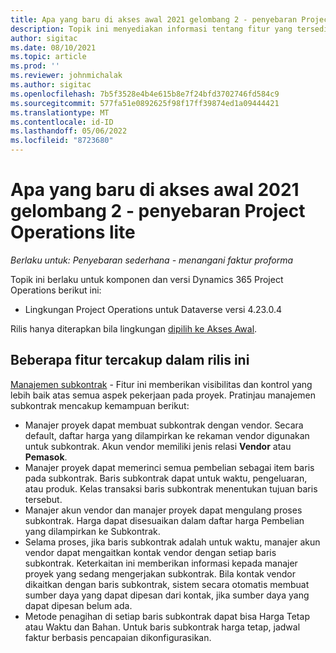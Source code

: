 ```yaml
---
title: Apa yang baru di akses awal 2021 gelombang 2 - penyebaran Project Operations lite
description: Topik ini menyediakan informasi tentang fitur yang tersedia dalam rilis akses Awal gelombang 2 2021 penyebaran Project Operations lite.
author: sigitac
ms.date: 08/10/2021
ms.topic: article
ms.prod: ''
ms.reviewer: johnmichalak
ms.author: sigitac
ms.openlocfilehash: 7b5f3528e4b4e615b8e7f24bfd3702746fd584c9
ms.sourcegitcommit: 577fa51e0892625f98f17ff39874ed1a09444421
ms.translationtype: MT
ms.contentlocale: id-ID
ms.lasthandoff: 05/06/2022
ms.locfileid: "8723680"
---
```

# <a name="whats-new-2021-wave-2-early-access---project-operations-lite-deployment"></a>Apa yang baru di akses awal 2021 gelombang 2 - penyebaran Project Operations lite

_Berlaku untuk: Penyebaran sederhana - menangani faktur proforma_

Topik ini berlaku untuk komponen dan versi Dynamics 365 Project Operations berikut ini:

  - Lingkungan Project Operations untuk Dataverse versi 4.23.0.4

Rilis hanya diterapkan bila lingkungan [dipilih ke Akses Awal](/power-platform/admin/opt-in-early-access-updates#how-to-enable-early-access-updates).

## <a name="features-included-in-this-release"></a>Beberapa fitur tercakup dalam rilis ini

[Manajemen subkontrak](/dynamics365/project-operations/pro/subcontracting/managing-subcontracts-overview) - Fitur ini memberikan visibilitas dan kontrol yang lebih baik atas semua aspek pekerjaan pada proyek. Pratinjau manajemen subkontrak mencakup kemampuan berikut:

  - Manajer proyek dapat membuat subkontrak dengan vendor. Secara default, daftar harga yang dilampirkan ke rekaman vendor digunakan untuk subkontrak. Akun vendor memiliki jenis relasi **Vendor** atau **Pemasok**.
  - Manajer proyek dapat memerinci semua pembelian sebagai item baris pada subkontrak. Baris subkontrak dapat untuk waktu, pengeluaran, atau produk. Kelas transaksi baris subkontrak menentukan tujuan baris tersebut.
  - Manajer akun vendor dan manajer proyek dapat mengulang proses subkontrak. Harga dapat disesuaikan dalam daftar harga Pembelian yang dilampirkan ke Subkontrak.
  - Selama proses, jika baris subkontrak adalah untuk waktu, manajer akun vendor dapat mengaitkan kontak vendor dengan setiap baris subkontrak. Keterkaitan ini memberikan informasi kepada manajer proyek yang sedang mengerjakan subkontrak. Bila kontak vendor dikaitkan dengan baris subkontrak, sistem secara otomatis membuat sumber daya yang dapat dipesan dari kontak, jika sumber daya yang dapat dipesan belum ada.
  - Metode penagihan di setiap baris subkontrak dapat bisa Harga Tetap atau Waktu dan Bahan. Untuk baris subkontrak harga tetap, jadwal faktur berbasis pencapaian dikonfigurasikan.

